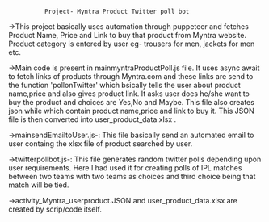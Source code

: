               Project- Myntra Product Twitter poll bot
->This project basically uses automation through puppeteer and fetches Product Name, Price and Link to buy that product from Myntra website. Product category is entered by user eg- trousers for men, jackets for men etc.


->Main code is present in  mainmyntraProductPoll.js file. It uses async await to fetch links of products through Myntra.com and these links are send to the function 'pollonTwitter' which bsically tells the user about product name,price and also gives product link. It asks user does he/she want to buy the product and choices are Yes,No and Maybe. This file also creates json while which contain product name,price and link to buy it. This JSON file is then converted into user_product_data.xlsx .

->mainsendEmailtoUser.js-: This file basically send an automated email to user containg the xlsx file of product searched by user.

->twitterpollbot.js-: This file generates random twitter polls depending upon user requirements. Here I had used it for creating polls of IPL matches between two teams with two teams as choices and third choice being that match will be tied.

->activity_Myntra_userproduct.JSON and user_product_data.xlsx are created by scrip/code itself.

